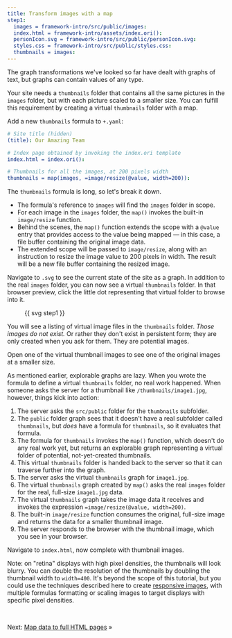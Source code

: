 ```yaml
---
title: Transform images with a map
step1:
  images = framework-intro/src/public/images:
  index.html = framework-intro/assets/index.ori():
  personIcon.svg = framework-intro/src/public/personIcon.svg:
  styles.css = framework-intro/src/public/styles.css:
  thumbnails = images:
---
```


The graph transformations we've looked so far have dealt with graphs of text, but graphs can contain values of any type.

Your site needs a `thumbnails` folder that contains all the same pictures in the `images` folder, but with each picture scaled to a smaller size. You can fulfill this requirement by creating a virtual `thumbnails` folder with a map.

<span class="tutorialStep"></span> Add a new `thumbnails` formula to `+.yaml`:

```yaml
# Site title (hidden)
(title): Our Amazing Team

# Index page obtained by invoking the index.ori template
index.html = index.ori():

# Thumbnails for all the images, at 200 pixels width
thumbnails = map(images, =image/resize(@value, width=200)):
```

The `thumbnails` formula is long, so let's break it down.

- The formula's reference to `images` will find the `images` folder in scope.
- For each image in the `images` folder, the `map()` invokes the built-in `image/resize` function.
- Behind the scenes, the `map()` function extends the scope with a `@value` entry that provides access to the value being mapped — in this case, a file buffer containing the original image data.
- The extended scope will be passed to `image/resize`, along with an instruction to resize the image value to 200 pixels in width. The result will be a new file buffer containing the resized image.

<span class="tutorialStep"></span> Navigate to `.svg` to see the current state of the site as a graph. In addition to the real `images` folder, you can now see a virtual `thumbnails` folder. In that browser preview, click the little dot representing that virtual folder to browse into it.

<figure>
{{ svg step1 }}
</figure>

You will see a listing of virtual image files in the `thumbnails` folder. _Those images do not exist._ Or rather they don't exist in persistent form; they are only created when you ask for them. They are potential images.

<span class="tutorialStep"></span> Open one of the virtual thumbnail images to see one of the original images at a smaller size.

As mentioned earlier, explorable graphs are lazy. When you wrote the formula to define a virtual `thumbnails` folder, no real work happened. When someone asks the server for a thumbnail like `/thumbnails/image1.jpg`, however, things kick into action:

1. The server asks the `src/public` folder for the `thumbnails` subfolder.
1. The `public` folder graph sees that it doesn't have a real subfolder called `thumbnails`, but _does_ have a formula for `thumbnails`, so it evaluates that formula.
1. The formula for `thumbnails` invokes the `map()` function, which doesn't do any real work yet, but returns an explorable graph representing a virtual folder of potential, not-yet-created thumbnails.
1. This virtual `thumbnails` folder is handed back to the server so that it can traverse further into the graph.
1. The server asks the virtual `thumbnails` graph for `image1.jpg`.
1. The virtual `thumbnails` graph created by `map()` asks the real `images` folder for the real, full-size `image1.jpg` data.
1. The virtual `thumbnails` graph takes the image data it receives and invokes the expression `=image/resize(@value, width=200)`.
1. The built-in `image/resize` function consumes the original, full-size image and returns the data for a smaller thumbnail image.
1. The server responds to the browser with the thumbnail image, which you see in your browser.

<span class="tutorialStep"></span> Navigate to `index.html`, now complete with thumbnail images.

Note: on "retina" displays with high pixel densities, the thumbnails will look blurry. You can double the resolution of the thumbnails by doubling the thumbnail width to `width=400`. It's beyond the scope of this tutorial, but you could use the techniques described here to create [responsive images](https://developer.mozilla.org/en-US/docs/Learn/HTML/Multimedia_and_embedding/Responsive_images), with multiple formulas formatting or scaling images to target displays with specific pixel densities.

&nbsp;

Next: [Map data to full HTML pages](intro8c.html) »
